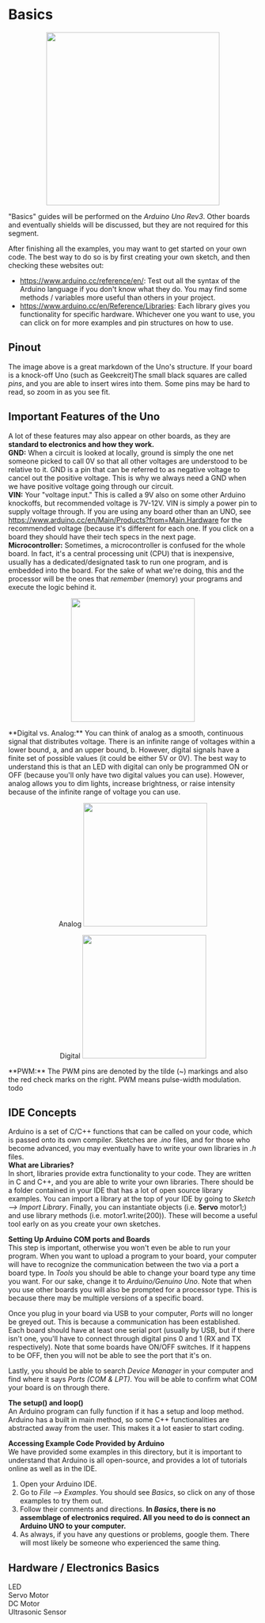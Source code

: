 # Basics  

<p align="center">
  <img src=https://i.pinimg.com/originals/fc/3c/8f/fc3c8fca279aeded8050786c715c39bd.jpg width="350"/>
</p>  

"Basics" guides will be performed on the *Arduino Uno Rev3*. Other boards and eventually shields will be discussed, but they are not required for this segment.  
  
After finishing all the examples, you may want to get started on your own code. The best way to do so is by first creating your own sketch, and then checking these websites out:
* https://www.arduino.cc/reference/en/: Test out all the syntax of the Arduino language if you don't know what they do. You may find some methods / variables more useful than others in your project.
* https://www.arduino.cc/en/Reference/Libraries: Each library gives you functionality for specific hardware. Whichever one you want to use, you can click on for more examples and pin structures on how to use.

## Pinout
The image above is a great markdown of the Uno's structure. If your board is a knock-off Uno (such as Geekcreit)The small black squares are called *pins*, and you are able to insert wires into them. Some pins may be hard to read, so zoom in as you see fit.  

## Important Features of the Uno
A lot of these features may also appear on other boards, as they are __standard to electronics and how they work.__  
**GND:** When a circuit is looked at locally, ground is simply the one net someone picked to call 0V so that all other voltages are understood to be relative to it. GND is a pin that can be referred to as negative voltage to cancel out the positive voltage. This is why we always need a GND when we have positive voltage going through our circuit.  
**VIN:** Your "voltage input." This is called a 9V also on some other Arduino knockoffs, but recommended voltage is 7V-12V. VIN is simply a power pin to supply voltage through. If you are using any board other than an UNO, see https://www.arduino.cc/en/Main/Products?from=Main.Hardware for the recommended voltage (because it's different for each one. If you click on a board they should have their tech specs in the next page.  
**Microcontroller:** Sometimes, a microcontroller is confused for the whole board. In fact, it's a central processing unit (CPU) that is inexpensive, usually has a dedicated/designated task to run one program, and is embedded into the board. For the sake of what we're doing, this and the processor will be the ones that *remember* (memory) your programs and execute the logic behind it.
<p align="center">
  <img src=https://ktechnics.com/wp-content/uploads/2015/12/atmega328p-pu.png width="250"/>
</p>  
**Digital vs. Analog:** You can think of analog as a smooth, continuous signal that distributes voltage. There is an infinite range of voltages within a lower bound, a, and an upper bound, b. However, digital signals have a finite set of possible values (it could be either 5V or 0V). The best way to understand this is that an LED with digital can only be programmed ON or OFF (because you'll only have two digital values you can use). However, analog allows you to dim lights, increase brightness, or raise intensity because of the infinite range of voltage you can use.
<p align="center">
  <text>Analog</text>
  <img src=https://cdn.sparkfun.com/assets/3/7/6/6/0/51c48875ce395f745a000000.png width="250"/>
</p>
<p align="center">
  <text>Digital</text>
  <img src=https://cdn.sparkfun.com/assets/c/8/5/b/e/51c495ebce395f1b5a000000.png width="250"/>
</p>
**PWM:** The PWM pins are denoted by the tilde (~) markings and also the red check marks on the right. PWM means pulse-width modulation. todo  

## IDE Concepts 
Arduino is a set of C/C++ functions that can be called on your code, which is passed onto its own compiler. Sketches are *.ino* files, and for those who become advanced, you may eventually have to write your own libraries in *.h* files.  
**What are Libraries?**  
In short, libraries provide extra functionality to your code. They are written in C and C++, and you are able to write your own libraries. There should be a folder contained in your IDE that has a lot of open source library examples. You can import a library at the top of your IDE by going to *Sketch --> Import Library*. Finally, you can instantiate objects (i.e. **Servo** motor1;) and use library methods (i.e. motor1.write(200)). These will become a useful tool early on as you create your own sketches.   
  
**Setting Up Arduino COM ports and Boards**  
This step is important, otherwise you won't even be able to run your program. When you want to upload a program to your board, your computer will have to recognize the communication between the two via a port a board type. In *Tools* you should be able to change your board type any time you want. For our sake, change it to *Arduino/Genuino Uno*. Note that when you use other boards you will also be prompted for a processor type. This is because there may be multiple versions of a specific board.  
  
Once you plug in your board via USB to your computer, *Ports* will no longer be greyed out. This is because a communication has been established. Each board should have at least one serial port (usually by USB, but if there isn't one, you'll have to connect through digital pins 0 and 1 (RX and TX respectively). Note that some boards have ON/OFF switches. If it happens to be OFF, then you will not be able to see the port that it's on.  
  
  Lastly, you should be able to search *Device Manager* in your computer and find where it says *Ports (COM & LPT)*. You will be able to confirm what COM your board is on through there.  
  
**The setup() and loop()**  
An Arduino program can fully function if it has a setup and loop method. Arduino has a built in main method, so some C++ functionalities are abstracted away from the user. This makes it a lot easier to start coding.  
  
**Accessing Example Code Provided by Arduino**  
We have provided some examples in this directory, but it is important to understand that Arduino is all open-source, and provides a lot of tutorials online as well as in the IDE.
  1. Open your Arduino IDE.
  2. Go to *File --> Examples*. You should see *Basics*, so click on any of those examples to try them out.
  3. Follow their comments and directions. **In *Basics*, there is no assemblage of electronics required. All you need to do is connect an Arduino UNO to your computer.**
  4. As always, if you have any questions or problems, google them. There will most likely be someone who experienced the same thing.

## Hardware / Electronics Basics  
LED  
Servo Motor  
DC Motor  
Ultrasonic Sensor  


